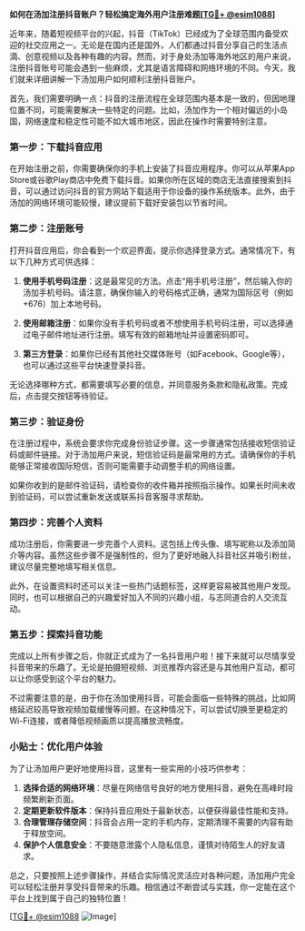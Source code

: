 **如何在汤加注册抖音账户？轻松搞定海外用户注册难题[[TG💪+ @esim1088](https://t.me/s/esim1088)]**

近年来，随着短视频平台的兴起，抖音（TikTok）已经成为了全球范围内备受欢迎的社交应用之一。无论是在国内还是国外，人们都通过抖音分享自己的生活点滴、创意视频以及各种有趣的内容。然而，对于身处汤加等海外地区的用户来说，注册抖音账号可能会遇到一些麻烦，尤其是语言障碍和网络环境的不同。今天，我们就来详细讲解一下汤加用户如何顺利注册抖音账户。

首先，我们需要明确一点：抖音的注册流程在全球范围内基本是一致的，但因地理位置不同，可能需要解决一些特定的问题。比如，汤加作为一个相对偏远的小岛国，网络速度和稳定性可能不如大城市地区，因此在操作时需要特别注意。

### **第一步：下载抖音应用**
在开始注册之前，你需要确保你的手机上安装了抖音应用程序。你可以从苹果App Store或谷歌Play商店中免费下载抖音。如果你所在区域的商店无法直接搜索到抖音，可以通过访问抖音的官方网站下载适用于你设备的操作系统版本。此外，由于汤加的网络环境可能较慢，建议提前下载好安装包以节省时间。

### **第二步：注册账号**
打开抖音应用后，你会看到一个欢迎界面，提示你选择登录方式。通常情况下，有以下几种方式可供选择：
1. **使用手机号码注册**：这是最常见的方法。点击“用手机号注册”，然后输入你的汤加手机号码。请注意，确保你输入的号码格式正确，通常为国际区号（例如+676）加上本地号码。
   
2. **使用邮箱注册**：如果你没有手机号码或者不想使用手机号码注册，可以选择通过电子邮件地址进行注册。填写有效的邮箱地址并设置密码即可。

3. **第三方登录**：如果你已经有其他社交媒体账号（如Facebook、Google等），也可以通过这些平台快速登录抖音。

无论选择哪种方式，都需要填写必要的信息，并同意服务条款和隐私政策。完成后，点击提交按钮等待验证。

### **第三步：验证身份**
在注册过程中，系统会要求你完成身份验证步骤。这一步骤通常包括接收短信验证码或邮件链接。对于汤加用户来说，短信验证码是最常用的方式。请确保你的手机能够正常接收国际短信，否则可能需要手动调整手机的网络设置。

如果你收到的是邮件验证码，请检查你的收件箱并按照指示操作。如果长时间未收到验证码，可以尝试重新发送或联系抖音客服寻求帮助。

### **第四步：完善个人资料**
成功注册后，你需要进一步完善个人资料。这包括上传头像、填写昵称以及添加简介等内容。虽然这些步骤不是强制性的，但为了更好地融入抖音社区并吸引粉丝，建议尽量完整地填写相关信息。

此外，在设置资料时还可以关注一些热门话题标签，这样更容易被其他用户发现。同时，也可以根据自己的兴趣爱好加入不同的兴趣小组，与志同道合的人交流互动。

### **第五步：探索抖音功能**
完成以上所有步骤之后，你就正式成为了一名抖音用户啦！接下来就可以尽情享受抖音带来的乐趣了。无论是拍摄短视频、浏览推荐内容还是与其他用户互动，都可以让你感受到这个平台的魅力。

不过需要注意的是，由于你在汤加使用抖音，可能会面临一些特殊的挑战，比如网络延迟较高导致视频加载缓慢等问题。在这种情况下，可以尝试切换至更稳定的Wi-Fi连接，或者降低视频画质以提高播放流畅度。

### **小贴士：优化用户体验**
为了让汤加用户更好地使用抖音，这里有一些实用的小技巧供参考：
1. **选择合适的网络环境**：尽量在网络信号良好的地方使用抖音，避免在高峰时段频繁刷新页面。
2. **定期更新软件版本**：保持抖音应用处于最新状态，以便获得最佳性能和支持。
3. **合理管理存储空间**：抖音会占用一定的手机内存，定期清理不需要的内容有助于释放空间。
4. **保护个人信息安全**：不要随意泄露个人隐私信息，谨慎对待陌生人的好友请求。

总之，只要按照上述步骤操作，并结合实际情况灵活应对各种问题，汤加用户完全可以轻松注册并享受抖音带来的乐趣。相信通过不断尝试与实践，你一定能在这个平台上找到属于自己的独特位置！

[[TG💪+ @esim1088](https://t.me/s/esim1088) ![Image](https://i.postimg.cc/4NQfJmqS/Snipaste-2025-05-13-00-14-12.png)]